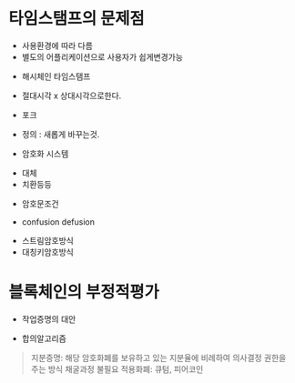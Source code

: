 # 타임스탬프의 문제점
- 사용환경에 따라 다름
- 별도의 어플리케이션으로 사용자가 쉽게변경가능
* 해시체인 타임스탬프
- 절대시각 x 상대시각으로한다.
* 포크
- 정의 : 새롭게 바꾸는것.
* 암호화 시스템
- 대체
- 치환등등

* 암호문조건
- confusion defusion

* 스트림암호방식
* 대칭키암호방식


# 블록체인의 부정적평가
* 작업증명의 대안
- 합의알고리즘
> 지분증명: 해당 암호화폐를 보유하고 있는 지분율에 비례하여 의사결정 권한을 주는 방식 채굴과정 불필요 적용화폐: 큐텀, 피어코인 
